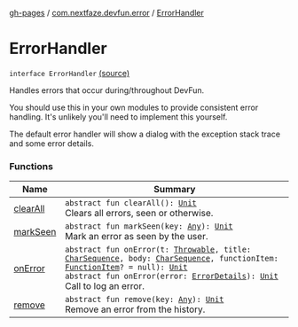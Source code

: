 [gh-pages](../../index.md) / [com.nextfaze.devfun.error](../index.md) / [ErrorHandler](./index.md)

# ErrorHandler

`interface ErrorHandler` [(source)](https://github.com/NextFaze/dev-fun/tree/master/devfun/src/main/java/com/nextfaze/devfun/error/Handler.kt#L56)

Handles errors that occur during/throughout DevFun.

You should use this in your own modules to provide consistent error handling.
It's unlikely you'll need to implement this yourself.

The default error handler will show a dialog with the exception stack trace and some error details.

### Functions

| Name | Summary |
|---|---|
| [clearAll](clear-all.md) | `abstract fun clearAll(): `[`Unit`](https://kotlinlang.org/api/latest/jvm/stdlib/kotlin/-unit/index.html)<br>Clears all errors, seen or otherwise. |
| [markSeen](mark-seen.md) | `abstract fun markSeen(key: `[`Any`](https://kotlinlang.org/api/latest/jvm/stdlib/kotlin/-any/index.html)`): `[`Unit`](https://kotlinlang.org/api/latest/jvm/stdlib/kotlin/-unit/index.html)<br>Mark an error as seen by the user. |
| [onError](on-error.md) | `abstract fun onError(t: `[`Throwable`](https://kotlinlang.org/api/latest/jvm/stdlib/kotlin/-throwable/index.html)`, title: `[`CharSequence`](https://kotlinlang.org/api/latest/jvm/stdlib/kotlin/-char-sequence/index.html)`, body: `[`CharSequence`](https://kotlinlang.org/api/latest/jvm/stdlib/kotlin/-char-sequence/index.html)`, functionItem: `[`FunctionItem`](../../com.nextfaze.devfun.core/-function-item/index.md)`? = null): `[`Unit`](https://kotlinlang.org/api/latest/jvm/stdlib/kotlin/-unit/index.html)<br>`abstract fun onError(error: `[`ErrorDetails`](../-error-details/index.md)`): `[`Unit`](https://kotlinlang.org/api/latest/jvm/stdlib/kotlin/-unit/index.html)<br>Call to log an error. |
| [remove](remove.md) | `abstract fun remove(key: `[`Any`](https://kotlinlang.org/api/latest/jvm/stdlib/kotlin/-any/index.html)`): `[`Unit`](https://kotlinlang.org/api/latest/jvm/stdlib/kotlin/-unit/index.html)<br>Remove an error from the history. |

